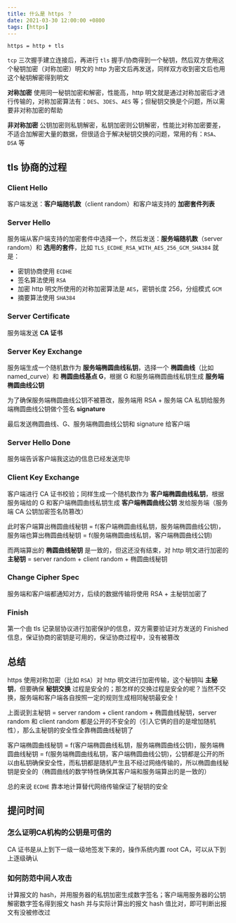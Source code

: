 ```yaml
---
title: 什么是 https ？
date: 2021-03-30 12:00:00 +0800
tags: [https]
---
```


`https = http + tls`

`tcp` 三次握手建立连接后，再进行 `tls` 握手/协商得到一个秘钥，然后双方使用这个秘钥加密（对称加密）明文的 http 为密文后再发送，同样双方收到密文后也用这个秘钥解密得到明文

**对称加密** 使用同一秘钥加密和解密，性能高，http 明文就是通过对称加密后才进行传输的，对称加密算法有：`DES`、`3DES`、`AES` 等；但秘钥交换是个问题，所以需要非对称加密的帮助

**非对称加密** 公钥加密则私钥解密，私钥加密则公钥解密，性能比对称加密要差，不适合加解密大量的数据，但很适合于解决秘钥交换的问题，常用的有：`RSA`、`DSA` 等

## tls 协商的过程

### Client Hello

客户端发送：**客户端随机数**（client random）和客户端支持的 **加密套件列表**

### Server Hello

服务端从客户端支持的加密套件中选择一个，然后发送：**服务端随机数**（server random）和 **选用的套件**，比如 `TLS_ECDHE_RSA_WITH_AES_256_GCM_SHA384` 就是：
 * 密钥协商使用 `ECDHE`
 * 签名算法使用 `RSA`
 * 加密 http 明文所使用的对称加密算法是 `AES`，密钥长度 256，分组模式 `GCM`
 * 摘要算法使用 `SHA384`

### Server Certificate

服务端发送 **CA 证书**

### Server Key Exchange

服务端生成一个随机数作为 **服务端椭圆曲线私钥**，选择一个 **椭圆曲线**（比如 named_curve）和 **椭圆曲线基点 G**，根据 G 和服务端椭圆曲线私钥生成 **服务端椭圆曲线公钥**

为了确保服务端椭圆曲线公钥不被篡改，服务端用 RSA + 服务端 CA 私钥给服务端椭圆曲线公钥做个签名 **signature**

最后发送椭圆曲线、G、服务端椭圆曲线公钥和 signature 给客户端

### Server Hello Done

服务端告诉客户端我这边的信息已经发送完毕

### Client Key Exchange

客户端进行 CA 证书校验；同样生成一个随机数作为 **客户端椭圆曲线私钥**，根据服务端给的 G 和客户端椭圆曲线私钥生成 **客户端椭圆曲线公钥** 发给服务端（服务端 CA 公钥加密签名防篡改）

此时客户端算出椭圆曲线秘钥 = f(客户端椭圆曲线私钥，服务端椭圆曲线公钥)，服务端也算出椭圆曲线秘钥 = f(服务端椭圆曲线私钥，客户端椭圆曲线公钥)

而两端算出的 **椭圆曲线秘钥** 是一致的，但这还没有结束，对 http 明文进行加密的 **主秘钥** = server random + client random + 椭圆曲线秘钥

### Change Cipher Spec

服务端和客户端都通知对方，后续的数据传输将使用 RSA + 主秘钥加密了

### Finish

第一个由 tls 记录层协议进行加密保护的信息，双方需要验证对方发送的 Finished 信息，保证协商的密钥是可用的，保证协商过程中，没有被篡改

## 总结

https 使用对称加密（比如 `RSA`）对 http 明文进行加密传输，这个秘钥叫 **主秘钥**，但要确保 **秘钥交换** 过程是安全的；那怎样的交换过程是安全的呢？当然不交换，服务端和客户端各自按照一定的规则生成相同秘钥最安全！

上面说到主秘钥 = server random + client random + 椭圆曲线秘钥，server random 和 client random 都是公开的不安全的（引入它俩的目的是增加随机性），那么主秘钥的安全性全靠椭圆曲线秘钥了

客户端椭圆曲线秘钥 = f(客户端椭圆曲线私钥，服务端椭圆曲线公钥)，服务端椭圆曲线秘钥 = f(服务端椭圆曲线私钥，客户端椭圆曲线公钥)，公钥都是公开的所以由私钥确保安全性，而私钥都是随机产生且不经过网络传输的，所以椭圆曲线秘钥是安全的（椭圆曲线的数学特性确保其客户端和服务端算出的是一致的）

总的来说 `ECDHE` 靠本地计算替代网络传输保证了秘钥的安全

## 提问时间

### 怎么证明CA机构的公钥是可信的

CA 证书是从上到下一级一级地签发下来的，操作系统内置 root CA，可以从下到上逐级确认

### 如何防范中间人攻击

计算报文的 hash，并用服务器的私钥加密生成数字签名；客户端用服务器的公钥解密数字签名得到报文 hash 并与实际计算出的报文 hash 值比对，即可判断出报文有没被修改过


